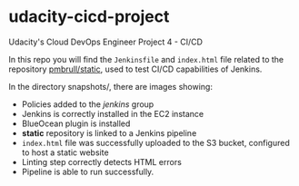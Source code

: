 # udacity-cicd-project
Udacity's Cloud DevOps Engineer Project 4 - CI/CD

In this repo you will find the `Jenkinsfile` and `index.html` file related to the repository [pmbrull/static](https://github.com/pmbrull/static), used to test CI/CD capabilities of Jenkins.

In the directory snapshots/, there are images showing:
* Policies added to the *jenkins* group
* Jenkins is correctly installed in the EC2 instance
* BlueOcean plugin is installed
* **static** repository is linked to a Jenkins pipeline
* `index.html` file was successfully uploaded to the S3 bucket, configured to host a static website
* Linting step correctly detects HTML errors
* Pipeline is able to run successfully.
